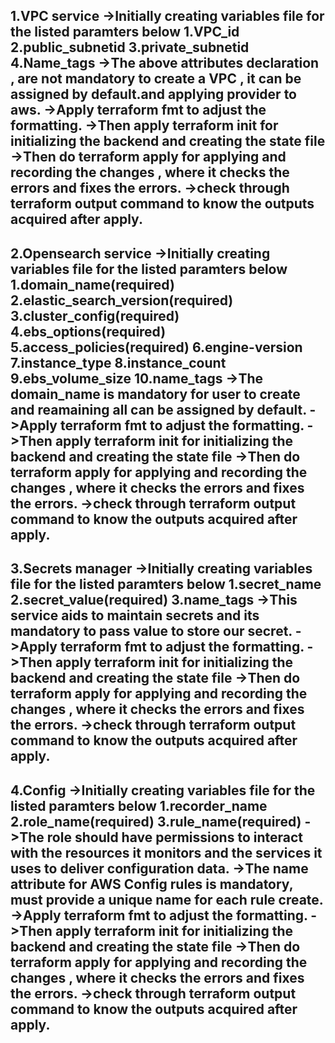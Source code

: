 1.VPC service
->Initially creating variables file for the listed paramters below
1.VPC_id
2.public_subnetid
3.private_subnetid
4.Name_tags
->The above attributes declaration , are not mandatory to create a VPC , it can be assigned by default.and applying provider to aws.
->Apply terraform fmt to adjust the formatting.
->Then apply terraform init for initializing the backend and creating the state file
->Then do terraform apply for applying and recording the changes , where it checks the errors and fixes the errors.
->check through terraform output command to know the outputs acquired after apply.
---------------------------------------------------------------------------------------------------------------------------
2.Opensearch service
->Initially creating variables file for the listed paramters below
1.domain_name(required)
2.elastic_search_version(required)
3.cluster_config(required)
4.ebs_options(required)
5.access_policies(required)
6.engine-version
7.instance_type
8.instance_count
9.ebs_volume_size
10.name_tags
->The domain_name is mandatory for user to create and reamaining all can be assigned by default.
->Apply terraform fmt to adjust the formatting.
->Then apply terraform init for initializing the backend and creating the state file
->Then do terraform apply for applying and recording the changes , where it checks the errors and fixes the errors.
->check through terraform output command to know the outputs acquired after apply.
-----------------------------------------------------------------------------------------------------------------------------
3.Secrets manager
->Initially creating variables file for the listed paramters below
1.secret_name
2.secret_value(required)
3.name_tags
->This service aids to maintain secrets and its mandatory to pass value to store our secret.
->Apply terraform fmt to adjust the formatting.
->Then apply terraform init for initializing the backend and creating the state file
->Then do terraform apply for applying and recording the changes , where it checks the errors and fixes the errors.
->check through terraform output command to know the outputs acquired after apply.
-------------------------------------------------------------------------------------------------------------------------------
4.Config
->Initially creating variables file for the listed paramters below
1.recorder_name
2.role_name(required)
3.rule_name(required)
->The role should have permissions to interact with the resources it monitors and the services it uses to deliver configuration data.
->The name attribute for AWS Config rules is mandatory, must provide a unique name for each rule create.
->Apply terraform fmt to adjust the formatting.
->Then apply terraform init for initializing the backend and creating the state file
->Then do terraform apply for applying and recording the changes , where it checks the errors and fixes the errors.
->check through terraform output command to know the outputs acquired after apply.
-----------------------------------------------------------------------------------------------------------------------------------


